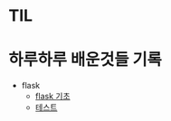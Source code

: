 # TIL

하루하루 배운것들 기록
======================

+ flask
  - [flask 기초](https://github.com/butcher313/TIL/blob/master/flask/flask%EA%B8%B0%EC%B4%88.md)
  - [테스트](butcher313/TIL/flask/flask기초.md)
